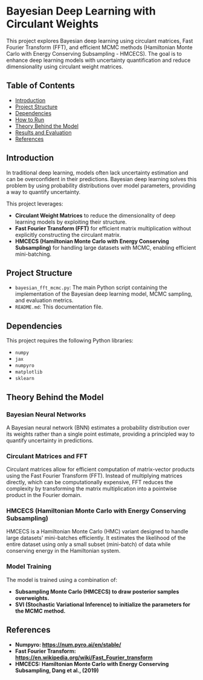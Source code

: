 # Bayesian Deep Learning with Circulant Weights

This project explores Bayesian deep learning using circulant matrices, Fast Fourier Transform (FFT), and efficient MCMC methods (Hamiltonian Monte Carlo with Energy Conserving Subsampling - HMCECS). The goal is to enhance deep learning models with uncertainty quantification and reduce dimensionality using circulant weight matrices.

## Table of Contents

- [Introduction](#introduction)
- [Project Structure](#project-structure)
- [Dependencies](#dependencies)
- [How to Run](#how-to-run)
- [Theory Behind the Model](#theory-behind-the-model)
- [Results and Evaluation](#results-and-evaluation)
- [References](#references)

## Introduction

In traditional deep learning, models often lack uncertainty estimation and can be overconfident in their predictions. Bayesian deep learning solves this problem by using probability distributions over model parameters, providing a way to quantify uncertainty.

This project leverages:
- **Circulant Weight Matrices** to reduce the dimensionality of deep learning models by exploiting their structure.
- **Fast Fourier Transform (FFT)** for efficient matrix multiplication without explicitly constructing the circulant matrix.
- **HMCECS (Hamiltonian Monte Carlo with Energy Conserving Subsampling)** for handling large datasets with MCMC, enabling efficient mini-batching.

## Project Structure

- `bayesian_fft_mcmc.py`: The main Python script containing the implementation of the Bayesian deep learning model, MCMC sampling, and evaluation metrics.
- `README.md`: This documentation file.
  
## Dependencies

This project requires the following Python libraries:
- `numpy`
- `jax`
- `numpyro`
- `matplotlib`
- `sklearn`

## Theory Behind the Model
### Bayesian Neural Networks
A Bayesian neural network (BNN) estimates a probability distribution over its weights rather than a single point estimate, providing a principled way to quantify uncertainty in predictions.
### Circulant Matrices and FFT
Circulant matrices allow for efficient computation of matrix-vector products using the Fast Fourier Transform (FFT). Instead of multiplying matrices directly, which can be computationally expensive, FFT reduces the complexity by transforming the matrix multiplication into a pointwise product in the Fourier domain.
### HMCECS (Hamiltonian Monte Carlo with Energy Conserving Subsampling)
HMCECS is a Hamiltonian Monte Carlo (HMC) variant designed to handle large datasets' mini-batches efficiently. It estimates the likelihood of the entire dataset using only a small subset (mini-batch) of data while conserving energy in the Hamiltonian system.
### Model Training
The model is trained using a combination of:

- **Subsampling Monte Carlo (HMCECS) to draw posterior samples overweights.**
- **SVI (Stochastic Variational Inference) to initialize the parameters for the MCMC method.**
## References
- **Numpyro: https://num.pyro.ai/en/stable/**
- **Fast Fourier Transform: https://en.wikipedia.org/wiki/Fast_Fourier_transform**
- **HMCECS: Hamiltonian Monte Carlo with Energy Conserving Subsampling, Dang et al., (2019)**

